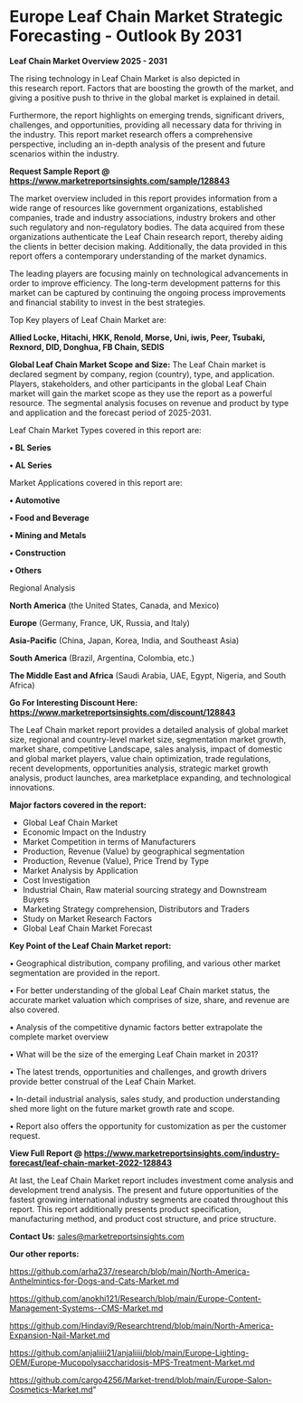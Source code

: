  # Europe Leaf Chain Market Strategic Forecasting - Outlook By 2031

<Strong> Leaf Chain Market Overview 2025 - 2031</strong>

The rising technology in Leaf Chain Market is also depicted in this research report. Factors that are boosting the growth of the market, and giving a positive push to thrive in the global market is explained in detail.

Furthermore, the report highlights on emerging trends, significant drivers, challenges, and opportunities, providing all necessary data for thriving in the industry. This report market research offers a comprehensive perspective, including an in-depth analysis of the present and future scenarios within the industry.

<strong>Request Sample Report @ <a href=https://www.marketreportsinsights.com/sample/128843>https://www.marketreportsinsights.com/sample/128843</a></strong>

The market overview included in this report provides information from a wide range of resources like government organizations, established companies, trade and industry associations, industry brokers and other such regulatory and non-regulatory bodies. The data acquired from these organizations authenticate the Leaf Chain research report, thereby aiding the clients in better decision making. Additionally, the data provided in this report offers a contemporary understanding of the market dynamics.

The leading players are focusing mainly on technological advancements in order to improve efficiency. The long-term development patterns for this market can be captured by continuing the ongoing process improvements and financial stability to invest in the best strategies.

Top Key players of Leaf Chain Market are:

<strong>Allied Locke, Hitachi, HKK, Renold, Morse, Uni, iwis, Peer, Tsubaki, Rexnord, DID, Donghua, FB Chain, SEDIS</strong>

<strong><b>Global Leaf Chain Market Scope and Size:</b></strong>
The Leaf Chain market is declared segment by company, region (country), type, and application. Players, stakeholders, and other participants in the global Leaf Chain market will gain the market scope as they use the report as a powerful resource. The segmental analysis focuses on revenue and product by type and application and the forecast period of 2025-2031.

Leaf Chain Market Types covered in this report are:

<strong>• BL Series

• AL Series</strong>

Market Applications covered in this report are:

<strong>• Automotive

• Food and Beverage

• Mining and Metals

• Construction

• Others</strong> 

Regional Analysis

<strong>North America</strong> (the United States, Canada, and Mexico)

<strong>Europe</strong> (Germany, France, UK, Russia, and Italy)

<strong>Asia-Pacific</strong> (China, Japan, Korea, India, and Southeast Asia)

<strong>South America</strong> (Brazil, Argentina, Colombia, etc.)

<strong>The Middle East and Africa</strong> (Saudi Arabia, UAE, Egypt, Nigeria, and South Africa)

<strong>Go For Interesting Discount Here: <a href=https://www.marketreportsinsights.com/discount/128843>https://www.marketreportsinsights.com/discount/128843</a></strong>

The Leaf Chain market report provides a detailed analysis of global market size, regional and country-level market size, segmentation market growth, market share, competitive Landscape, sales analysis, impact of domestic and global market players, value chain optimization, trade regulations, recent developments, opportunities analysis, strategic market growth analysis, product launches, area marketplace expanding, and technological innovations.

<strong><b>Major factors covered in the report:</b></strong>
<ul>
  <li>Global Leaf Chain Market </li>
  <li>Economic Impact on the Industry</li>
  <li>Market Competition in terms of Manufacturers</li>
  <li>Production, Revenue (Value) by geographical segmentation</li>
  <li>Production, Revenue (Value), Price Trend by Type</li>
  <li>Market Analysis by Application</li>
  <li>Cost Investigation</li>
  <li>Industrial Chain, Raw material sourcing strategy and Downstream Buyers</li>
  <li>Marketing Strategy comprehension, Distributors and Traders</li>
  <li>Study on Market Research Factors</li>
  <li>Global Leaf Chain Market Forecast</li>
</ul>

<strong><b>Key Point of the Leaf Chain Market report:</b></strong>

• Geographical distribution, company profiling, and various other market segmentation are provided in the report.

• For better understanding of the global Leaf Chain market status, the accurate market valuation which comprises of size, share, and revenue are also covered.

• Analysis of the competitive dynamic factors better extrapolate the complete market overview

• What will be the size of the emerging Leaf Chain market in 2031?

• The latest trends, opportunities and challenges, and growth drivers provide better construal of the Leaf Chain Market.

• In-detail industrial analysis, sales study, and production understanding shed more light on the future market growth rate and scope.

• Report also offers the opportunity for customization as per the customer request.

<strong><b>View Full Report @ <a href=https://www.marketreportsinsights.com/industry-forecast/leaf-chain-market-2022-128843>https://www.marketreportsinsights.com/industry-forecast/leaf-chain-market-2022-128843</a></b></strong>


At last, the Leaf Chain Market report includes investment come analysis and development trend analysis. The present and future opportunities of the fastest growing international industry segments are coated throughout this report. This report additionally presents product specification, manufacturing method, and product cost structure, and price structure.

<strong>Contact Us:</strong>
sales@marketreportsinsights.com

<strong>Our other reports:</strong>

<a href=https://github.com/arha237/research/blob/main/North-America-Anthelmintics-for-Dogs-and-Cats-Market.md>https://github.com/arha237/research/blob/main/North-America-Anthelmintics-for-Dogs-and-Cats-Market.md</a>

<a href=https://github.com/anokhi121/Research/blob/main/Europe-Content-Management-Systems--CMS-Market.md>https://github.com/anokhi121/Research/blob/main/Europe-Content-Management-Systems--CMS-Market.md</a>

<a href=https://github.com/Hindavi9/Researchtrend/blob/main/North-America-Expansion-Nail-Market.md>https://github.com/Hindavi9/Researchtrend/blob/main/North-America-Expansion-Nail-Market.md</a>

<a href=https://github.com/anjaliiii21/anjaliiii/blob/main/Europe-Lighting-OEM/Europe-Mucopolysaccharidosis-MPS-Treatment-Market.md>https://github.com/anjaliiii21/anjaliiii/blob/main/Europe-Lighting-OEM/Europe-Mucopolysaccharidosis-MPS-Treatment-Market.md</a>

<a href=https://github.com/cargo4256/Market-trend/blob/main/Europe-Salon-Cosmetics-Market.md>https://github.com/cargo4256/Market-trend/blob/main/Europe-Salon-Cosmetics-Market.md</a>"
